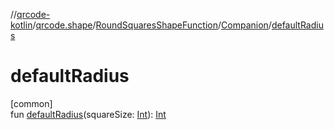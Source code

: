 //[qrcode-kotlin](../../../../index.md)/[qrcode.shape](../../index.md)/[RoundSquaresShapeFunction](../index.md)/[Companion](index.md)/[defaultRadius](default-radius.md)

# defaultRadius

[common]\
fun [defaultRadius](default-radius.md)(squareSize: [Int](https://kotlinlang.org/api/latest/jvm/stdlib/kotlin-stdlib/kotlin/-int/index.html)): [Int](https://kotlinlang.org/api/latest/jvm/stdlib/kotlin-stdlib/kotlin/-int/index.html)
